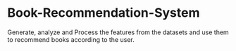 # Book-Recommendation-System
Generate, analyze and Process the features from the datasets and use them to recommend books according to the user.
